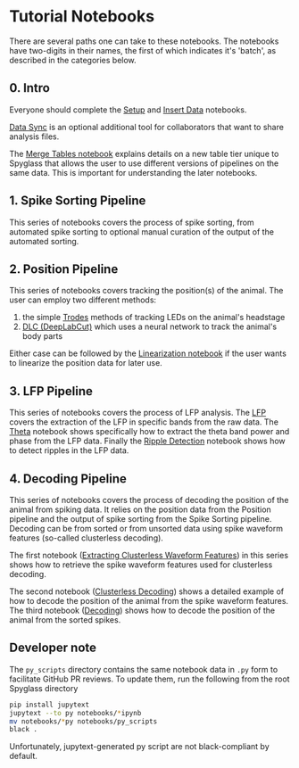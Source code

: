 # Tutorial Notebooks

There are several paths one can take to these notebooks. The notebooks have
two-digits in their names, the first of which indicates it's 'batch', as
described in the categories below.

<!-- TODO: Add links when names are finalized. -->

## 0. Intro

Everyone should complete the [Setup](./00_Setup.ipynb) and
[Insert Data](./01_Insert_Data.ipynb) notebooks.

[Data Sync](./02_Data_Sync.ipynb) is an optional additional tool for
collaborators that want to share analysis files.

The [Merge Tables notebook](./03_Merge_Tables.ipynb) explains details on a new
table tier unique to Spyglass that allows the user to use different versions of
pipelines on the same data. This is important for understanding the later
notebooks.

## 1. Spike Sorting Pipeline

This series of notebooks covers the process of spike sorting, from automated
spike sorting to optional manual curation of the output of the automated
sorting.

## 2. Position Pipeline

This series of notebooks covers tracking the position(s) of the animal. The user
can employ two different methods:

1. the simple [Trodes](20_Position_Trodes.ipynb) methods of tracking LEDs on the
    animal's headstage
2. [DLC (DeepLabCut)](./21_Position_DLC_1.ipynb) which uses a neural network to
    track the animal's body parts

Either case can be followed by the
[Linearization notebook](./24_Linearization.ipynb) if the user wants to
linearize the position data for later use.

## 3. LFP Pipeline

This series of notebooks covers the process of LFP analysis. The
[LFP](./30_LFP.ipynb) covers the extraction of the LFP in specific bands from
the raw data. The [Theta](./31_Theta.ipynb) notebook shows specifically how to
extract the theta band power and phase from the LFP data. Finally the
[Ripple Detection](./32_Ripple_Detection.ipynb) notebook shows how to detect
ripples in the LFP data.

## 4. Decoding Pipeline

This series of notebooks covers the process of decoding the position of the
animal from spiking data. It relies on the position data from the Position
pipeline and the output of spike sorting from the Spike Sorting pipeline.
Decoding can be from sorted or from unsorted data using spike waveform features
(so-called clusterless decoding).

The first notebook
([Extracting Clusterless Waveform Features](./41_Extracting_Clusterless_Waveform_Features.ipynb))
in this series shows how to retrieve the spike waveform features used for
clusterless decoding.

The second notebook ([Clusterless Decoding](./42_Decoding_Clusterless.ipynb))
shows a detailed example of how to decode the position of the animal from the
spike waveform features. The third notebook
([Decoding](./43_Decoding_SortedSpikes.ipynb)) shows how to decode the position
of the animal from the sorted spikes.

## Developer note

The `py_scripts` directory contains the same notebook data in `.py` form to
facilitate GitHub PR reviews. To update them, run the following from the root
Spyglass directory

```bash
pip install jupytext
jupytext --to py notebooks/*ipynb
mv notebooks/*py notebooks/py_scripts
black .
```

Unfortunately, jupytext-generated py script are not black-compliant by default.
